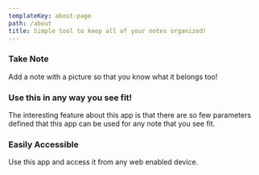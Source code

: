 ```yaml
---
templateKey: about-page
path: /about
title: Simple tool to keep all of your notes organized!
---
```

### Take Note
Add a note with a picture so that you know what it belongs too!



### Use this in any way you see fit!

The interesting feature about this app is that there are so few parameters defined that this app can be used for any note that you see fit. 

### Easily Accessible
Use this app and access it from any web enabled device.










